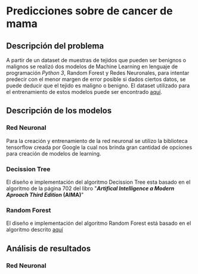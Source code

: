 # Predicciones sobre de cancer de mama

## Descripción del problema

A partir de un dataset de muestras de tejidos que pueden ser benignos o malignos se realizó dos modelos de Machine Learning en lenguaje de programación _Python 3_, Random Forest y Redes Neuronales, para intentar predecir con el menor margen de error posible si dados ciertos datos, se puede deducir que el tejido es maligno o benigno. El dataset utilizado para el entrenamiento de estos modelos puede ser encontrado [aquí](https://www.kaggle.com/uciml/breast-cancer-wisconsin-data).

## Descripción de los modelos

### Red Neuronal  

Para la creación y entrenamiento de la red neuronal se utilizo la biblioteca tensorflow creada por Google la cual nos brinda gran cantidad de opciones para creación de modelos de learning.

### Decission Tree

El diseño e implementación del algoritmo Decission Tree esta basado en el algoritmo de la página 702 del libro "**_Artifical Intelligence a Modern Aproach Third Edition_ (AIMA)**" 

### Random Forest

El diseño e implementación del algoritmo Random Forest está basado en el algoritmo descrito [aquí](https://en.wikipedia.org/wiki/Random_forest)

## Análisis de resultados

### Red Neuronal  




